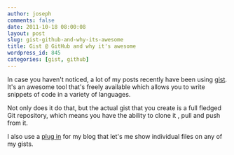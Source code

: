 ```yaml
---
author: joseph
comments: false
date: 2011-10-18 08:00:08
layout: post
slug: gist-github-and-why-its-awesome
title: Gist @ GitHub and why it's awesome
wordpress_id: 845
categories: [gist, github]
---
```


In case you haven't noticed, a lot of my posts recently have been using [gist](https://gist.github.com/). It's an awesome tool that's freely available which allows you to write snippets of code in a variety of languages.

<!-- more -->Not only does it do that, but the actual gist that you create is a full fledged Git repository, which means you have the ability to clone it , pull and push from it.

I also use a [plug in](http://wordpress.org/extend/plugins/embed-github-gist/) for my blog that let's me show individual files on any of my gists.
